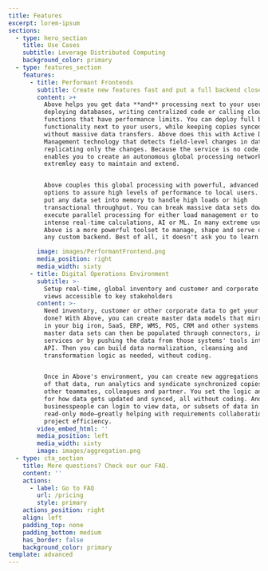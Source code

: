```yaml
---
title: Features
excerpt: lorem-ipsum
sections:
  - type: hero_section
    title: Use Cases
    subtitle: Leverage Distributed Computing
    background_color: primary
  - type: features_section
    features:
      - title: Performant Frontends
        subtitle: Create new features fast and put a full backend close to users
        content: >+
          Above helps you get data **and** processing next to your users without
          deploying databases, writing centralized code or calling cloud
          functions that have performance limits. You can deploy full backend
          functionality next to your users, while keeping copies synced globally
          without massive data transfers. Above does this with Active Data
          Management technology that detects field-level changes in data sets,
          replicating only the changes. Because the service is no code, it
          enables you to create an autonomous global processing network that is
          extremley easy to maintain and extend.


          Above couples this global processing with powerful, advanced computing
          options to assure high levels of performance to local users. You can
          put any data set into memory to handle high loads or high
          transactional throughput. You can break massive data sets down to
          execute parallel processing for either load management or to run
          intense real-time calculations, AI or ML. In many extreme use cases,
          Above is a more powerful toolset to manage, shape and serve data than
          any custom backend. Best of all, it doesn't ask you to learn anything.

        image: images/PerformantFrontend.png
        media_position: right
        media_width: sixty
      - title: Digital Operations Environment
        subtitle: >-
          Setup real-time, global inventory and customer and corporate data
          views accessible to key stakeholders
        content: >-
          Need inventory, customer or other corporate data to get your project
          done? With Above, you can create master data models that mirror what's
          in your big iron, SaaS, ERP, WMS, POS, CRM and other systems. These
          master data sets can then be populated through connectors, integration
          services or by pushing the data from those systems' tools into Above's
          API. Then you can build data normalization, cleansing and
          transformation logic as needed, without coding. 


          Once in Above's environment, you can create new aggregations and views
          of that data, run analytics and syndicate synchronized copies out to
          other teammates, colleagues and partner. You set the logic and rules
          for how data gets updated and synced, all without coding. And
          businesspeople can login to view data, or subsets of data in a
          read-only mode—greatly helping with requirements collaboration and
          project efficiency.
        video_embed_html: ''
        media_position: left
        media_width: sixty
        image: images/aggregation.png
  - type: cta_section
    title: More questions? Check our our FAQ.
    content: ''
    actions:
      - label: Go to FAQ
        url: /pricing
        style: primary
    actions_position: right
    align: left
    padding_top: none
    padding_bottom: medium
    has_border: false
    background_color: primary
template: advanced
---
```

